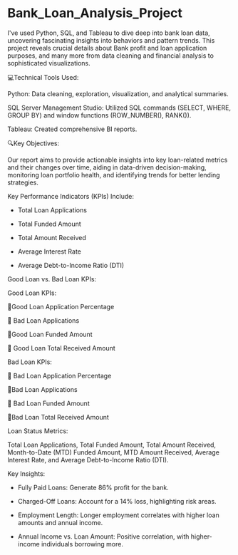 # Bank_Loan_Analysis_Project



I've used Python, SQL, and Tableau to dive deep into bank loan data, uncovering fascinating insights into behaviors and pattern trends. This project reveals crucial details about Bank profit and loan application purposes, and many more from data cleaning and financial analysis to sophisticated visualizations.



💻Technical Tools Used:



Python: Data cleaning, exploration, visualization, and analytical summaries.

SQL Server Management Studio: Utilized SQL commands (SELECT, WHERE, GROUP BY) and window functions (ROW_NUMBER(), RANK()).

Tableau: Created comprehensive BI reports.



🔍Key Objectives:

Our report aims to provide actionable insights into key loan-related metrics and their changes over time, aiding in data-driven decision-making, monitoring loan portfolio health, and identifying trends for better lending strategies.



Key Performance Indicators (KPIs) Include:

- Total Loan Applications

- Total Funded Amount

- Total Amount Received

- Average Interest Rate

- Average Debt-to-Income Ratio (DTI)



Good Loan vs. Bad Loan KPIs:



Good Loan KPIs:

 🔼Good Loan Application Percentage

 🔼  Bad Loan Applications

 🔼Good Loan Funded Amount

 🔼 Good Loan Total Received Amount



Bad Loan KPIs:

 🔽 Bad Loan Application Percentage

 🔽Bad Loan Applications

 🔽 Bad Loan Funded Amount

 🔽Bad Loan Total Received Amount



Loan Status Metrics:

Total Loan Applications, Total Funded Amount, Total Amount Received, Month-to-Date (MTD) Funded Amount, MTD Amount Received, Average Interest Rate, and Average Debt-to-Income Ratio (DTI).



Key Insights:

- Fully Paid Loans: Generate 86% profit for the bank.

- Charged-Off Loans: Account for a 14% loss, highlighting risk areas.

- Employment Length: Longer employment correlates with higher loan amounts and annual income.

- Annual Income vs. Loan Amount: Positive correlation, with higher-income individuals borrowing more.
